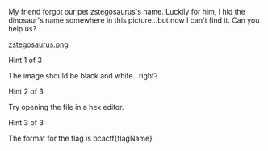 My friend forgot our pet zstegosaurus's name. Luckily for him, I hid the dinosaur's name somewhere in this picture...but now I can't find it. Can you help us?

[zstegosaurus.png](https://objects.bcactf.com/bcactf2/zstegosaurus/zstegosaurus.png)

Hint 1 of 3

The image should be black and white...right?

Hint 2 of 3

Try opening the file in a hex editor.

Hint 3 of 3

The format for the flag is bcactf{flagName}